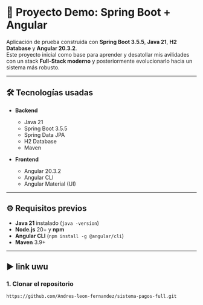 # 🚀 Proyecto Demo: Spring Boot + Angular

Aplicación de prueba construida con **Spring Boot 3.5.5**, **Java 21**, **H2 Database** y **Angular 20.3.2**.  
Este proyecto inicial como base para aprender y desatollar mis avilidades con un stack **Full-Stack moderno** y posteriormente evolucionarlo hacia un sistema más robusto.

---

## 🛠️ Tecnologías usadas
- **Backend**
  - Java 21
  - Spring Boot 3.5.5
  - Spring Data JPA
  - H2 Database
  - Maven

- **Frontend**
  - Angular 20.3.2
  - Angular CLI
  - Angular Material (UI)

---

## ⚙️ Requisitos previos
- **Java 21** instalado (`java -version`)
- **Node.js** 20+ y **npm**
- **Angular CLI** (`npm install -g @angular/cli`)
- **Maven** 3.9+

---

## ▶️ link uwu

### 1. Clonar el repositorio
```bash
https://github.com/Andres-leon-fernandez/sistema-pagos-full.git
